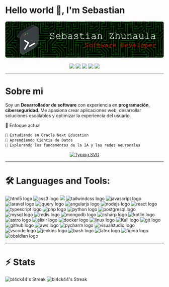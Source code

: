 # Hello world 👋, I'm Sebastian


<p align="center">
<img src="Banner.png">
</p>

<p align="center">
<a href="https://www.youtube.com/@devsebastian44" target="blank"><img align="center" src="https://img.shields.io/badge/YouTube-FF0000?style=for-the-badge&logo=youtube&logoColor=white"/></a>
<a href="https://discord.com/users/1171260800908922950" target="blank"><img align="center" src="https://img.shields.io/badge/Discord-5865F2?style=for-the-badge&logo=discord&logoColor=white"/></a>
<a href="https://www.instagram.com/devsebastian44" target="blank"><img align="center" src="https://img.shields.io/badge/Instagram-8a3ab9?style=for-the-badge&logo=instagram&logoColor=white"/></a>
<a href="https://x.com/devsebastian44" target="blank"><img align="center" src="https://img.shields.io/badge/Twitter-1DA1F2?style=for-the-badge&logo=X&logoColor=white"/></a>
<a href="https://www.linkedin.com/in/devsebastian44/" target="blank"><img align="center" src="https://img.shields.io/badge/LinkedIn-0077B5?style=for-the-badge&logo=LinkedIn&logoColor=white" /></a>
</p>

---

# Sobre mi

Soy un **Desarrollador de software** con experiencia en **programación**, **ciberseguridad**. Me apasiona crear aplicaciones web, desarrollar soluciones escalables y optimizar la experiencia del usuario.

🚀 Enfoque actual

    💼 Estudiando en Oracle Next Education
    🌱 Aprendiendo Ciencia de Datos
    🔭 Explorando los fundamentos de la IA y las redes neuronales

<div align="center">
  
[![Typing SVG](https://readme-typing-svg.demolab.com?font=Fira+Code&size=16&pause=1000&color=C81405&width=500&lines=The+code+is+temporary%2C+but+the+impact+is+permanent)](https://git.io/typing-svg)

</div>


---


# 🛠️ Languages and Tools:


<div align="left">
  <img src="https://skillicons.dev/icons?i=html"  alt="html5 logo" />
  <img src="https://skillicons.dev/icons?i=css"  alt="css3 logo" />
  <img src="https://skillicons.dev/icons?i=bootstrap" />
  <img src="https://skillicons.dev/icons?i=tailwind"  alt="tailwindcss logo"  />
  <img src="https://skillicons.dev/icons?i=js"  alt="javascript logo" />
  <img src="https://skillicons.dev/icons?i=laravel"  alt="laravel logo" />
  <img src="https://skillicons.dev/icons?i=jquery"  alt="jquery logo" />
  <img src="https://skillicons.dev/icons?i=angular"  alt="angularjs logo" />
  <img src="https://skillicons.dev/icons?i=nodejs"  alt="nodejs logo" />
  <img src="https://skillicons.dev/icons?i=react"  alt="react logo" />
  <img src="https://skillicons.dev/icons?i=typescript"  alt="typescript logo" />
  <img src="https://skillicons.dev/icons?i=php"  alt="php logo" />
  <img src="https://skillicons.dev/icons?i=python"  alt="python logo" />
  <img src="https://skillicons.dev/icons?i=postgresql"  alt="postgresql logo" />
  <img src="https://skillicons.dev/icons?i=mysql"  alt="mysql logo" />
  <img src="https://skillicons.dev/icons?i=redis"  alt="redis logo"  />
  <img src="https://skillicons.dev/icons?i=mongodb"  alt="mongodb logo" />
  <img src="https://skillicons.dev/icons?i=cs"  alt="csharp logo" />
  <img src="https://skillicons.dev/icons?i=kotlin"  alt="kotlin logo" />
  <img src="https://skillicons.dev/icons?i=astro"  alt="astro logo"  />
  <img src="https://skillicons.dev/icons?i=elixir"  alt="elixir logo"  />
  <img src="https://skillicons.dev/icons?i=docker"  alt="docker logo" />
  <img src="https://skillicons.dev/icons?i=linux"  alt="linux logo" />
  <img src="https://skillicons.dev/icons?i=kali"  alt="Kali logo" />
  <img src="https://skillicons.dev/icons?i=git"  alt="git logo" />
  <img src="https://skillicons.dev/icons?i=github"  alt="github logo" />
  <img src="https://skillicons.dev/icons?i=aws"  alt="aws logo" />
  <img src="https://skillicons.dev/icons?i=pycharm"  alt="pycharm logo" />
  <img src="https://skillicons.dev/icons?i=visualstudio"  alt="visualstudio logo" />
  <img src="https://skillicons.dev/icons?i=vscode"  alt="vscode logo" />
  <img src="https://skillicons.dev/icons?i=jenkins"  alt="jenkins logo"  />
  <img src="https://skillicons.dev/icons?i=bash"  alt="bash logo"  />
  <img src="https://skillicons.dev/icons?i=latex"  alt="latex logo" />
  <img src="https://skillicons.dev/icons?i=figma"  alt="figma logo" />
  <img src="https://skillicons.dev/icons?i=obsidian"  alt="obsidian logo" />
</div>

---

# ⚡ Stats 

<div>
<img width=433 src="https://github-readme-streak-stats.herokuapp.com/?user=bl4ck44&theme=dark&hide_border=false" alt="bl4ck44's Streak"/>
<img width=409 src="https://github-readme-stats.vercel.app/api?username=bl4ck44&show_icons=true&theme=dark" alt="bl4ck44's Streak"/>
</div>






